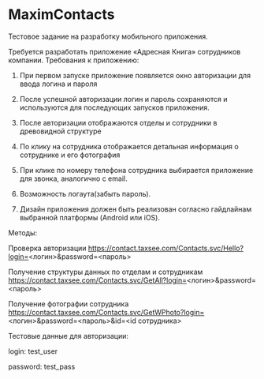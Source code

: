 # MaximContacts

Тестовое задание на разработку мобильного приложения.

Требуется разработать приложение «Адресная Книга» сотрудников компании. Требования к приложению:

1. При первом запуске приложение появляется окно авторизации для ввода логина и пароля

2. После успешной авторизации логин и пароль сохраняются и используются для последующих запусков приложения.

3. После авторизации отображаются отделы и сотрудники в древовидной структуре

4. По клику на сотрудника отображается детальная информация о сотруднике и его фотография

5. При клике по номеру телефона сотрудника выбирается приложение для звонка, аналогично с email.

6. Возможность логаута(забыть пароль).

7. Дизайн приложения должен быть реализован согласно гайдлайнам выбранной платформы (Android или iOS).

Методы:

Проверка авторизации https://contact.taxsee.com/Contacts.svc/Hello?login=<логин>&password=<пароль>

Получение структуры данных по отделам и сотрудникам https://contact.taxsee.com/Contacts.svc/GetAll?login=<логин>&password=<пароль>

Получение фотографии сотрудника https://contact.taxsee.com/Contacts.svc/GetWPhoto?login=<логин>&password=<пароль>&id=<id сотрудника>

Тестовые данные для авторизации:

login: test_user

password: test_pass
